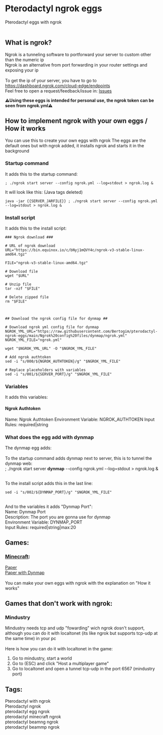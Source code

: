 # Pterodactyl ngrok eggs
Pterodactyl eggs with ngrok <br /> <br />
## What is ngrok?
Ngrok is a tunneling software to portforward your server to custom other than the numeric ip <br />
Ngrok is an alternative from port forwarding in your router settings and exposing your ip <br /> <br />
To get the ip of your server, you have to go to https://dashboard.ngrok.com/cloud-edge/endpoints <br />
Feel free to open a request/feedback/issue in: [Issues](https://github.com/Bertogim/pterodactyl-ngrok-eggs/issues)

**⚠️Using these eggs is intended for personal use, the ngrok token can be seen from ngrok.yml⚠️**

## How to implement ngrok with your own eggs / How it works

You can use this to create your own eggs with ngrok
The eggs are the default ones but with ngrok added, it installs ngrok and starts it in the background

### Startup command

It adds this to the startup command:
```
; ./ngrok start server --config ngrok.yml --log=stdout > ngrok.log &
```
It will look like this: (Java tags deleted)
```
java -jar {{SERVER_JARFILE}} ; ./ngrok start server --config ngrok.yml --log=stdout > ngrok.log &
```

### Install script
It adds this to the install script:
```
### Ngrok download ###

# URL of ngrok download
URL="https://bin.equinox.io/c/bNyj1mQVY4c/ngrok-v3-stable-linux-amd64.tgz"

FILE="ngrok-v3-stable-linux-amd64.tgz"

# Download file
wget "$URL"

# Unzip file
tar -xzf "$FILE"

# Delete zipped file
rm "$FILE"



## Download the ngrok config file for dynmap ##

# Download ngrok yml config file for dynmap
NGROK_YML_URL="https://raw.githubusercontent.com/Bertogim/pterodactyl-ngrok-eggs/main/Ngrok%20config%20files/dynmap/ngrok.yml"
NGROK_YML_FILE="ngrok.yml"

wget "$NGROK_YML_URL" -O "$NGROK_YML_FILE"

# Add ngrok authtoken
sed -i "s/000/${NGROK_AUTHTOKEN}/g" "$NGROK_YML_FILE"

# Replace placeholders with variables
sed -i "s/001/${SERVER_PORT}/g" "$NGROK_YML_FILE"
```

### Variables
It adds this variables:
#### Ngrok Authtoken
Name: Ngrok Authtoken
Environment Variable: NGROK_AUTHTOKEN
Input Rules: required|string

### What does the egg add with dynmap
The dynmap egg adds: <br /> <br />
To the startup command adds dynmap next to server, this is to tunnel the dynmap web: <br />
; ./ngrok start server **dynmap** --config ngrok.yml --log=stdout > ngrok.log & <br /> <br />

To the install script adds this in the last line:
```
sed -i "s/002/${DYNMAP_PORT}/g" "$NGROK_YML_FILE"
```
<br />
And to the variables it adds "Dynmap Port": <br />
Name: Dynmap Port <br />
Description: The port you are gonna use for dynmap <br />
Environment Variable: DYNMAP_PORT <br />
Input Rules: required|string|max:20 <br />



## Games:

### [Minecraft](https://github.com/Bertogim/pterodactyl-ngrok-eggs/tree/main/Minecraft): 
[Paper](https://github.com/Bertogim/pterodactyl-ngrok-eggs/blob/main/Minecraft/egg-paper-ngrok.json) <br />
[Paper with Dynmap](https://github.com/Bertogim/pterodactyl-ngrok-eggs/blob/main/Minecraft/egg-paper-ngrok-dynmap.json) <br /> <br />
You can make your own eggs with ngrok with the explanation on "How it works"


## Games that don't work with ngrok:

### Mindustry
Mindustry needs tcp and udp "fowarding" wich ngrok dosn't support, although you can do it with localtonet (its like ngrok but supports tcp-udp at the same time) in your pc <br /> <br />
Here is how you can do it with localtonet in the game: <br />
1. Go to mindustry, start a world <br />
2. Go to (ESC) and click "Host a multiplayer game" <br />
3. Go to localtonet and open a tunnel tcp-udp in the port 6567 (mindustry port)
  


## Tags:
Pterodactyl with ngrok <br />
Pterodactyl ngrok <br />
pterodactyl egg ngrok <br />
pterodactyl minecraft ngrok <br />
pterodactyl beamng ngrok <br />
pterodactyl beammp ngrok
